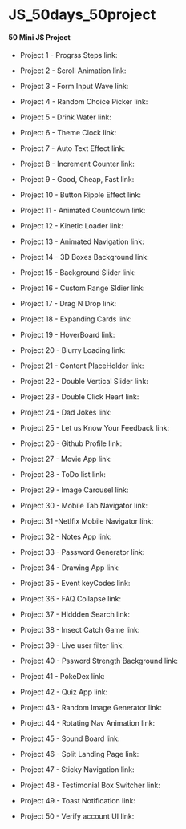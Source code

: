# JS_50days_50project

#### 50 Mini JS Project

-   Project 1 -  Progrss  Steps
		link:

-	Project 2 - Scroll Animation
		 link:

- 	Project 3 - Form Input Wave
		  link:

-	Project 4 - Random Choice Picker
		 link:

- 	Project 5 - Drink Water
          link:

-  	Project 6 - Theme Clock
  		 link:

-	Project 7 - Auto Text Effect
		 link:

- 	Project 8 - Increment Counter
	      link:

- 	Project 9 - Good, Cheap, Fast
   	   link:

- 	Project 10 - Button Ripple Effect
   	   link:

-	Project 11 -  Animated Countdown
		 link:

-	Project 12 -  Kinetic Loader
		 link:

-	Project 13 -  Animated Navigation
	     link:

-	Project 14 - 3D Boxes Background
		 link:

-	Project 15 - Background Slider
		  link:

-	Project 16 - Custom Range Sldier
		 link:

- 	Project 17 - Drag N Drop
		  link:

-	Project 18 - Expanding Cards
		 link:

-   Project 19 - HoverBoard
	    link:

-	Project 20 - Blurry Loading
		 link:

-	Project 21 - Content PlaceHolder
	     link:

-	Project 22 - Double Vertical Slider
    	  link:

-	Project 23 - Double Click Heart
    	  link:

-	Project 24 - Dad Jokes
    	  link:

-	Project 25 - Let us Know Your Feedback
    	  link:

-	Project 26 - Github Profile
    	  link:

-	Project 27 - Movie App
    	  link:

-	Project 28 - ToDo list
		 link:

-	Project 29 - Image Carousel
		 link:

-	Project 30 - Mobile Tab Navigator
	     link:

-	Project 31 -Netlfix Mobile Navigator
		 link:

- 	Project 32 - Notes App
    	  link:

- 	Project 33 - Password Generator
	      link:

-	Project 34 - Drawing App
		 link:

-	Project 35 - Event keyCodes
		 link:

-	Project 36 - FAQ Collapse
		 link:

-	Project 37 -  Hiddden Search
		 link:

- 	Project 38 - Insect Catch Game
	      link:

-	Project 39  -  Live user filter
		 link:

-	Project 40 -  Pssword Strength Background
	  	 link:

-	Project 41 - PokeDex
		 link:

- 	Project 42 - Quiz App
		  link:

- 	Project 43 - Random Image Generator
		  link:

-	Project 44 - Rotating Nav Animation
		 link:

-	Project 45 - Sound Board
		 link:

-	Project 46 - Split Landing Page
		 link:

-	Project 47 - Sticky Navigation
		 link:

-	Project 48 - Testimonial Box Switcher
		 link:

-	Project 49 - Toast Notification
		 link:

-	Project 50 - Verify account UI
		 link:
